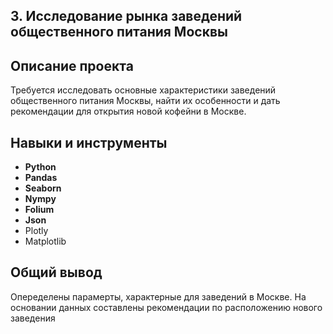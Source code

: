 ## 3. Исследование рынка заведений общественного питания Москвы

## Описание проекта
Требуется исследовать основные характеристики заведений общественного питания Москвы, найти их особенности и дать рекомендации для открытия новой кофейни в Москве.
  
## Навыки и инструменты
- **Python**
- **Pandas**
- **Seaborn**
- **Nympy**
- **Folium**
- **Json**
- Plotly
- Matplotlib

## Общий вывод
Опеределены парамерты, характерные для заведений в Москве. На основании данных составлены рекомендации по расположению нового заведения
